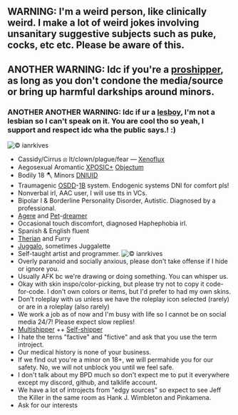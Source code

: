 ## WARNING: I'm a weird person, like clinically weird. I make a lot of weird jokes involving unsanitary suggestive subjects such as puke, cocks, etc etc. Please be aware of this.
## ANOTHER WARNING: Idc if you're a [proshipper](https://learnaboutproshipping.carrd.co/#indpth), as long as you don't condone the media/source or bring up harmful darkships around minors.
### ANOTHER ANOTHER WARNING: Idc if ur a [lesboy](https://lesboys.carrd.co/#page3), I'm not a lesbian so I can't speak on it. You are cool tho so yeah, I support and respect idc wha the public says.! :)
![© ianrkives](https://github.com/user-attachments/assets/452e5aa6-6957-490a-a232-e2dcdebe4985)
- Cassidy/Cirrus ⦻ It/clown/plague/fear — [Xenoflux](https://lgbtqia.wiki/wiki/Xenoflux)
- Aegosexual Aromantic [XPOSIC+](https://posicterms.carrd.co/#subterms) [Objectum](https://objectuminfo.carrd.co/#explain)
- Bodily 18 🪓 Minors [DNIUID](https://gildedwingsinteractiontags.carrd.co/)
- Traumagenic [OSDD](https://did-research.org/comorbid/dd/osdd_udd/)-[1B](https://did-research.org/comorbid/dd/osdd_udd/did_osdd) system. Endogenic systems DNI for comfort pls!
- Nonverbal irl, AAC user, I will use tts in VCs.
- Bipolar I & Borderline Personality Disorder, Autistic. Diagnosed by a professional.
- [Agere](https://agerepetre.carrd.co/#agere) and [Pet](https://agerepetre.carrd.co/#petre)-[dreamer](https://agerepetre.carrd.co/#types-of-regression)
- Occasional touch discomfort, diagnosed Haphephobia irl.
- Spanish & English fluent
- [Therian](https://therian.fandom.com/wiki/Therianthropy) and Furry
- [Juggalo](https://en.wikipedia.org/wiki/Juggalo), sometimes Juggalette
- Self-taught artist and programmer.
![© ianrkives](https://github.com/user-attachments/assets/452e5aa6-6957-490a-a232-e2dcdebe4985)
- Overly paranoid and socially anxious, please don't take offense if I hide or ignore you.
- Usually AFK bc we're drawing or doing something. You can whisper us.
- Okay with skin inspo/color-picking, but please try not to copy it code-for-code. I don't own colors or items, but I'd prefer to had my own skins.
- Don't roleplay with us unless we have the roleplay icon selected (rarely) or are in a roleplay (also rarely)
- We work a job as of now and I'm busy with life so I cannot be on social media 24/7! Please expect slow replies!
- [Multishipper](https://fanlore.org/wiki/Multishipping) ++ [Self-shipper](https://www.tumblr.com/the-selfship-corner/742710970744553472/selfship-vocabulary-guide)
- I hate the terns "factive" and "fictive" and ask that you use the term introject.
- Our medical history is none of your business.
- If we find out you're a minor on 18+, we will permahide you for our safety. No, we will not unblock you until we feel safe.
- I don't talk about my BPD much so don't expect me to put it everywhere except my discord, github, and talklife account.
- We have a lot of introjects from "edgy sources" so expect to see Jeff the Killer in the same room as Hank J. Wimbleton and Pinkamena.
- Ask for our interests
